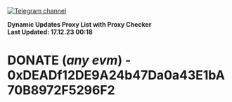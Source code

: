 [![Telegram channel](https://img.shields.io/endpoint?url=https://runkit.io/damiankrawczyk/telegram-badge/branches/master?url=https://t.me/n4z4v0d)](https://t.me/n4z4v0d) 

**Dynamic Updates Proxy List with Proxy Checker**  
**Last Updated: 17.12.23 00:18**

# DONATE (_any evm_) - 0xDEADf12DE9A24b47Da0a43E1bA70B8972F5296F2
